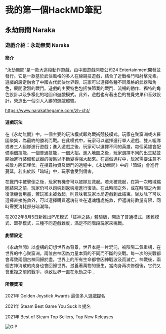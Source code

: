 # 我的第一個HackMD筆記

## 永劫無間 Naraka
### 遊戲介紹：永劫無間 Naraka
#### 簡介
“永劫無間”是一款大逃殺動作遊戲，由中國遊戲開發公司24 Entertainment開發並發行。它是一款基於武俠風格的多人在線競技遊戲，結合了近戰格鬥和射擊元素。遊戲的設定融合了中國古代武俠世界觀，玩家可以選擇各種不同風格的武器和角色，展開激烈的戰鬥。遊戲的主要特色包括快節奏的戰鬥、流暢的動作、獨特的角色設計以及多樣化的地圖和遊戲模式。此外，遊戲也有著出色的視覺效果和音效設計，營造出一個引人入勝的遊戲體驗。

https://www.narakathegame.com/zh-cht/

#### 遊戲玩法
在《永劫無間》中，一個主要的玩法模式即為戰術競技模式。玩家在聚窟洲或火羅國聚集，為最終的勝利而戰。在此模式中，玩家可以選擇進行單人遊戲、雙人組隊或者三人組隊進行遊戲；進入遊戲之後，玩家可以選擇不同的英雄，每個英雄會配備兩個技能，一個普通技能，一個大招。進入地圖之後，玩家選擇不同的出生點並開始進行裝備和武器的搜集以不斷變得強大起來。在這個過程中，玩家需要注意不被敵方隊伍埋伏。在搜尋物資及戰鬥的過程中，《永劫無間》中的「暗域」會進行蔓延，若出於該「暗域」中，玩家會受到傷害。

在戰鬥中被擊倒之後，玩家有機會可以被隊友救起。若未被救起，在第一次暗域縮圈結束之前，玩家仍可以跑魂到返魂壇進行復活。在此時間之外，或在時間之內但復活機會用盡，若玩家未被救起，則意味著玩家本局遊戲到此結束。隊友除了可以選擇直接施救外，可以選擇購買返魂符並在返魂壇處施救，但返魂符數量有限，同時需要消耗部分暗潮幣。

在2022年8月5日新推出PVE模式「征神之路」體驗版，開放了普通模式、困難模式、噩夢模式，三種不同遊戲難度，滿足不同階段玩家來挑戰。
#### 劇情設定
《永劫無間》以虛構的幻想世界為背景，世界本是一片混沌，被陰陽二氣重構，在世界的中心聚窟洲，兩位古神因為力量本質的不同而不斷的交戰。每一次的交戰都會導致兩個古神同歸於盡，世界上的所有生命都會因神戰波及而滅亡。神戰後，兩個古神消散的肉身也會回歸世界，滋養著萬物的重生，當肉身再次修復後，它們又會重複之前的戰爭，導致世界一直在永劫之中…
#### 所獲獎項
2021年 Golden Joystick Awards 最佳多人遊戲提名

2021年 Steam Best Game You Suck it 提名

2021年 Best of Steam Top Sellers, Top New Releases

![OIP](https://hackmd.io/_uploads/Bk3MomglR.jpg)

